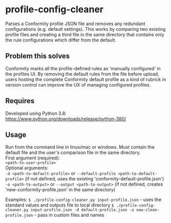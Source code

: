 # profile-config-cleaner
Parses a Conformity profile JSON file and removes any redundant configurations (e.g. default settings). This works by comparing two existing profile files and creating a third file in the same directory that contains only the rule configurations which differ from the default.

## Problem this solves
Conformity marks all the profile-defined rules as 'manually configured' in the profiles UI. By removing the default rules from the file before upload, users hosting the complete Conformity default profile as a kind of rubrick in version control can improve the UX of managing configured profiles.

## Requires
Developed using Python 3.8: https://www.python.org/downloads/release/python-380/

## Usage
Run from the command line in linux/mac or windows. Must contain the default file and the user's comparison file in the same directory. <br />
First argument (required): <br />
`<path-to-user-profile>`<br />
Optional arguments:<br />
`-d <path-to-default-profile>` or `--default-profile <path-to-default-profile>` (if not defined, uses the existing 'conformity-default-profile.json') <br />
`-o <path-to-output>` or `--output <path-to-output>` (if not defined, creates 'new-conformity-profile.json' in the same directory)  <br />

Examples:
`$ ./profile-config-cleaner.py input-profile.json` - uses the standard values and outputs file to local directory
`$ ./profile-config-cleaner.py input-profile.json -d default-profile.json -o new-clean-profile.json` - pass in custom files and names
